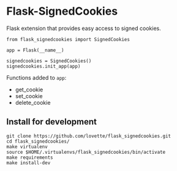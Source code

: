 # Flask-SignedCookies

Flask extension that provides easy access to signed cookies.

	from flask_signedcookies import SignedCookies

	app = Flask(__name__)

	signedcookies = SignedCookies()
	signedcookies.init_app(app)

Functions added to ``app``:

* get_cookie
* set_cookie
* delete_cookie

## Install for development

	git clone https://github.com/lovette/flask_signedcookies.git
	cd flask_signedcookies/
	make virtualenv
	source $HOME/.virtualenvs/flask_signedcookies/bin/activate
	make requirements
	make install-dev
